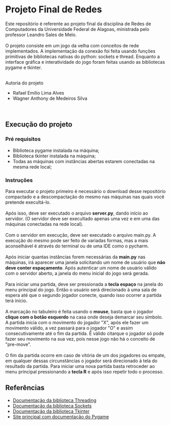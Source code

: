 # Projeto Final de Redes

Este repositório é referente ao projeto final 
da disciplina de Redes de Computadores da 
Universidade Federal de Alagoas, ministrada 
pelo professor Leandro Sales de Melo.
<br><br>
O projeto consiste em um jogo da velha com conceitos de rede 
implementados.
A implementação da conexão foi feita usando funções primitivas
de bibliotecas nativas do python: sockets e thread. Enquanto
a interface gráfica e interatividade do jogo foram feitas usando
as bibliotecas pygame e tkinter.

<br>
Autoria do projeto

* Rafael Emílio Lima Alves
* Wagner Anthony de Medeiros Silva
<br>

## Execução do projeto

### Pré requisitos
* Biblioteca pygame instalada na máquina;
* Biblioteca tkinter instalada na máquina;
* Todas as máquinas com instâncias abertas 
  estarem conectadas na mesma rede local;


### Instruções
Para executar o projeto primeiro é necessário o 
download desse repositório compactado e a descompactação
do mesmo nas máquinas nas quais você pretende execultá-lo.
<br><br>
Após isso, deve ser executado o arquivo **server.py**, dando início
ao servidor. (O servidor deve ser execultado apenas uma vez e 
em uma das máquinas conectadas na rede local).
<br><br>
Com o servidor em execução, deve ser executado o arquivo main.py.
A execução do mesmo pode ser feito de variadas formas, mas a mais 
aconselhável é através do terminal ou de uma IDE como o pycharm.
<br><br>
Após iniciar quantas instâncias forem necessárias da **main.py** 
nas máquinas, irá aparecer uma janela solicitando um nome de usuário
que **não deve conter espaçamento**. Após autenticar um nome de usuário
válido com o servidor aberto, a janela do menu inicial do jogo será gerada.
<br><br>
Para iniciar uma partida, deve ser pressionada a **tecla espaço** na janela
do menu principal do jogo. Então o usuário será direcionado à uma sala de
espera até que o segundo jogador conecte, quando isso ocorrer a partida
terá início. 
<br><br>
A marcação no tabuleiro é feita usando o **mouse**, basta que o jogador **clique
com o botão esquerdo** na casa onde deseja demarcar seu símbolo. A partida 
inicia com o movimento do jogador "X", após ele fazer um movimento válido, 
a vez passará para o jogador "O" e assim consecutivamente até o fim da partida.
É válido citarque o jogador só pode fazer seu movimento na sua vez, pois nesse 
jogo não há o conceito de "pre-move".
<br><br>
O fim da partida ocorre em caso de vitória de um dos jogadores ou empate, em qualquer
dessas circunstâncias o jogador será direcionado à tela do resultado da partida.
Para iniciar uma nova partida basta retroceder ao menu principal pressionando 
a **tecla R** e após isso repetir todo o processo.

## Referências
- [Documentação da biblioteca Threading](https://docs.python.org/3/library/threading.html)
- [Documentação da biblioteca Sockets](https://docs.python.org/3/library/socket.html)
- [Documentação da biblioteca Tkinter](https://docs.python.org/3/library/tkinter.html#module-tkinter)
- [Site principal com documentação do Pygame](https://www.pygame.org/docs/)

